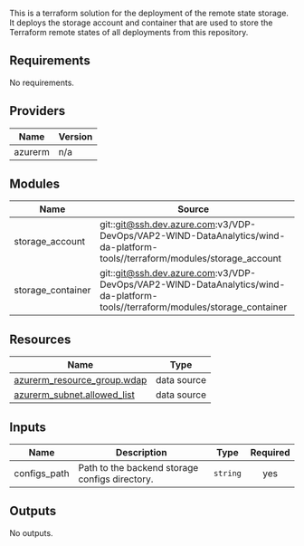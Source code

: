 This is a terraform solution for the deployment of the remote state storage.
It deploys the storage account and container that are used to store the
Terraform remote states of all deployments from this repository.

## Requirements

No requirements.

## Providers

| Name | Version |
|------|---------|
| azurerm | n/a |

## Modules

| Name | Source | Version |
|------|--------|---------|
| storage\_account | git::git@ssh.dev.azure.com:v3/VDP-DevOps/VAP2-WIND-DataAnalytics/wind-da-platform-tools//terraform/modules/storage_account | 20240306.2 |
| storage\_container | git::git@ssh.dev.azure.com:v3/VDP-DevOps/VAP2-WIND-DataAnalytics/wind-da-platform-tools//terraform/modules/storage_container | v0.0.1 |

## Resources

| Name | Type |
|------|------|
| [azurerm_resource_group.wdap](https://registry.terraform.io/providers/hashicorp/azurerm/latest/docs/data-sources/resource_group) | data source |
| [azurerm_subnet.allowed_list](https://registry.terraform.io/providers/hashicorp/azurerm/latest/docs/data-sources/subnet) | data source |

## Inputs

| Name | Description | Type | Required |
|------|-------------|------|:--------:|
| configs\_path | Path to the backend storage configs directory. | `string` | yes |

## Outputs

No outputs.
